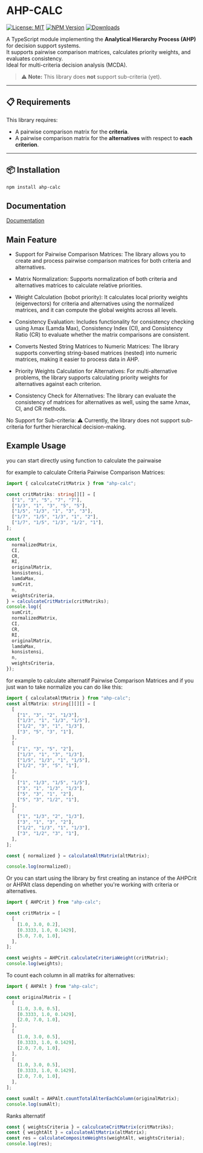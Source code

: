 # AHP-CALC

[![License: MIT](https://img.shields.io/npm/l/ahp-calc)](https://github.com/ren-zi-fa/ahp-calc/blob/main/LICENSE)
[![NPM Version](https://img.shields.io/npm/v/ahp-calc)](https://www.npmjs.com/package/ahp-calc)
[![Downloads](https://img.shields.io/npm/dt/ahp-calc)](https://www.npmjs.com/package/ahp-calc)

A TypeScript module implementing the **Analytical Hierarchy Process (AHP)** for decision support systems.  
It supports pairwise comparison matrices, calculates priority weights, and evaluates consistency.  
Ideal for multi-criteria decision analysis (MCDA).

> ⚠️ **Note:** This library does **not** support sub-criteria (yet).

---

## 📋 Requirements

This library requires:

- A pairwise comparison matrix for the **criteria**.
- A pairwise comparison matrix for the **alternatives** with respect to **each criterion**.

---

## 📦 Installation

```bash
npm install ahp-calc

```

## Documentation

[Documentation](https://ren-zi-fa.github.io/ahp-calc/)

## Main Feature

- Support for Pairwise Comparison Matrices:
  The library allows you to create and process pairwise comparison matrices for both criteria and alternatives.

- Matrix Normalization:
  Supports normalization of both criteria and alternatives matrices to calculate relative priorities.

- Weight Calculation (bobot priority):
  It calculates local priority weights (eigenvectors) for criteria and alternatives using the normalized matrices, and it can compute the global weights across all levels.

- Consistency Evaluation:
  Includes functionality for consistency checking using λmax (Lamda Max), Consistency Index (CI), and Consistency Ratio (CR) to evaluate whether the matrix comparisons are consistent.

- Converts Nested String Matrices to Numeric Matrices:
  The library supports converting string-based matrices (nested) into numeric matrices, making it easier to process data in AHP.

- Priority Weights Calculation for Alternatives:
  For multi-alternative problems, the library supports calculating priority weights for alternatives against each criterion.

- Consistency Check for Alternatives:
  The library can evaluate the consistency of matrices for alternatives as well, using the same λmax, CI, and CR methods.

No Support for Sub-criteria:
⚠️ Currently, the library does not support sub-criteria for further hierarchical decision-making.

## Example Usage

you can start directly using function to calculate the pairwaise

for example to calculate Criteria Pairwise Comparison Matrices:

```typescript
import { calculcateCritMatrix } from "ahp-calc";

const critMatriks: string[][] = [
  ["1", "3", "5", "7", "7"],
  ["1/3", "1", "3", "5", "5"],
  ["1/5", "1/3", "1", "3", "3"],
  ["1/7", "1/5", "1/3", "1", "2"],
  ["1/7", "1/5", "1/3", "1/2", "1"],
];

const {
  normalizedMatrix,
  CI,
  CR,
  RI,
  originalMatrix,
  konsistensi,
  lamdaMax,
  sumCrit,
  n,
  weightsCriteria,
} = calculcateCritMatrix(critMatriks);
console.log({
  sumCrit,
  normalizedMatrix,
  CI,
  CR,
  RI,
  originalMatrix,
  lamdaMax,
  konsistensi,
  n,
  weightsCriteria,
});
```

for example to calculate alternatif Pairwise Comparison Matrices and if you just wan to take normalize you can do like this:

```typescript
import { calculateAltMatrix } from "ahp-calc";
const altMatrix: string[][][] = [
  [
    ["1", "3", "2", "1/3"],
    ["1/3", "1", "1/3", "1/5"],
    ["1/2", "3", "1", "1/3"],
    ["3", "5", "3", "1"],
  ],
  [
    ["1", "3", "5", "2"],
    ["1/3", "1", "3", "1/3"],
    ["1/5", "1/3", "1", "1/5"],
    ["1/2", "3", "5", "1"],
  ],
  [
    ["1", "1/3", "1/5", "1/5"],
    ["3", "1", "1/3", "1/3"],
    ["5", "3", "1", "2"],
    ["5", "3", "1/2", "1"],
  ],
  [
    ["1", "1/3", "2", "1/3"],
    ["3", "1", "3", "2"],
    ["1/2", "1/3", "1", "1/3"],
    ["3", "1/2", "3", "1"],
  ],
];

const { normalized } = calculateAltMatrix(altMatrix);

console.log(normalized);
```

Or you can start using the library by first creating an instance of the AHPCrit or AHPAlt class depending on whether you're working with criteria or alternatives.

```typescript
import { AHPCrit } from "ahp-calc";

const critMatrix = [
  [
    [1.0, 3.0, 0.2],
    [0.3333, 1.0, 0.1429],
    [5.0, 7.0, 1.0],
  ],
];

const weights = AHPCrit.calculateCriteriaWeight(critMatrix);
console.log(weights);
```

To count each column in all matriks for alternatives:

```typescript
import { AHPAlt } from "ahp-calc";

const originalMatrix = [
  [
    [1.0, 3.0, 0.5],
    [0.3333, 1.0, 0.1429],
    [2.0, 7.0, 1.0],
  ],
  [
    [1.0, 3.0, 0.5],
    [0.3333, 1.0, 0.1429],
    [2.0, 7.0, 1.0],
  ],
  [
    [1.0, 3.0, 0.5],
    [0.3333, 1.0, 0.1429],
    [2.0, 7.0, 1.0],
  ],
];

const sumAlt = AHPAlt.countTotalAlterEachColumn(originalMatrix);
console.log(sumAlt);
```

Ranks alternatif

```typescript
const { weightsCriteria } = calculcateCritMatrix(critMatriks);
const { weightAlt } = calculateAltMatrix(altMatrix);
const res = calculateCompositeWeights(weightAlt, weightsCriteria);
console.log(res);
```
